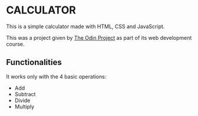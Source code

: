 # CALCULATOR

This is a simple calculator made with HTML, CSS and JavaScript.

This was a project given by [The Odin Project](https://www.theodinproject.com/lessons/foundations-calculator) as part of its web development course.

## Functionalities
It works only with the 4 basic operations:
- Add
- Subtract
- Divide
- Multiply



